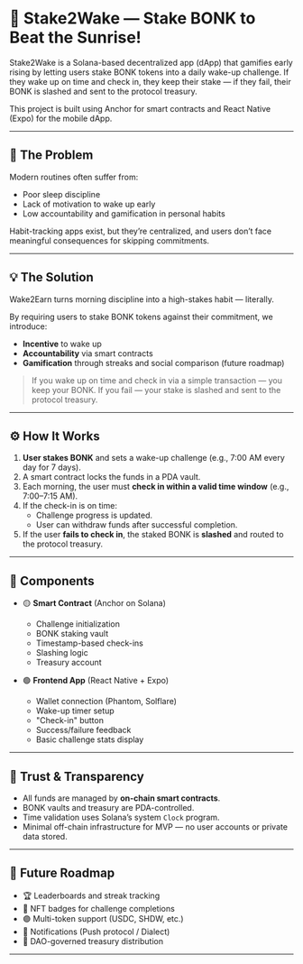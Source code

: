 # 🌅 Stake2Wake — Stake BONK to Beat the Sunrise!

Stake2Wake is a Solana-based decentralized app (dApp) that gamifies early rising by letting users stake BONK tokens into a daily wake-up challenge. If they wake up on time and check in, they keep their stake — if they fail, their BONK is slashed and sent to the protocol treasury.

This project is built using Anchor for smart contracts and React Native (Expo) for the mobile dApp.

---

## 🚨 The Problem

Modern routines often suffer from:
- Poor sleep discipline
- Lack of motivation to wake up early
- Low accountability and gamification in personal habits

Habit-tracking apps exist, but they’re centralized, and users don’t face meaningful consequences for skipping commitments.

---

## 💡 The Solution

Wake2Earn turns morning discipline into a high-stakes habit — literally.

By requiring users to stake BONK tokens against their commitment, we introduce:
- **Incentive** to wake up
- **Accountability** via smart contracts
- **Gamification** through streaks and social comparison (future roadmap)

> If you wake up on time and check in via a simple transaction — you keep your BONK.
> If you fail — your stake is slashed and sent to the protocol treasury.

---

## ⚙️ How It Works

1. **User stakes BONK** and sets a wake-up challenge (e.g., 7:00 AM every day for 7 days).
2. A smart contract locks the funds in a PDA vault.
3. Each morning, the user must **check in within a valid time window** (e.g., 7:00–7:15 AM).
4. If the check-in is on time:
   - Challenge progress is updated.
   - User can withdraw funds after successful completion.
5. If the user **fails to check in**, the staked BONK is **slashed** and routed to the protocol treasury.

---

## 🧱 Components

- 🟡 **Smart Contract** (Anchor on Solana)
  - Challenge initialization
  - BONK staking vault
  - Timestamp-based check-ins
  - Slashing logic
  - Treasury account

- 🟢 **Frontend App** (React Native + Expo)
  - Wallet connection (Phantom, Solflare)
  - Wake-up timer setup
  - "Check-in" button
  - Success/failure feedback
  - Basic challenge stats display

---

## 🔐 Trust & Transparency

- All funds are managed by **on-chain smart contracts**.
- BONK vaults and treasury are PDA-controlled.
- Time validation uses Solana’s system `Clock` program.
- Minimal off-chain infrastructure for MVP — no user accounts or private data stored.

---

## 🚀 Future Roadmap

- 🏆 Leaderboards and streak tracking
- 🎁 NFT badges for challenge completions
- 🟣 Multi-token support (USDC, SHDW, etc.)
- 📱 Notifications (Push protocol / Dialect)
- 🧠 DAO-governed treasury distribution

---
